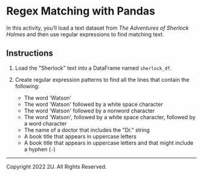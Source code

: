 # Regex Matching with Pandas

In this activity, you’ll load a text dataset from *The Adventures of Sherlock Holmes* and then use regular expressions to find matching text.

## Instructions

1. Load the "Sherlock" text into a DataFrame named `sherlock_df`.

2. Create regular expression patterns to find all the lines that contain the following:

    * The word 'Watson'
    * The word 'Watson' followed by a white space character
    * The word 'Watson' followed by a nonword character
    * The word 'Watson', followed by a white space character, followed by a word character
    * The name of a doctor that includes the "Dr." string
    * A book title that appears in uppercase letters
    * A book title that appears in uppercase letters and that might include a hyphen (`-`)

---

Copyright 2022 2U. All Rights Reserved.
